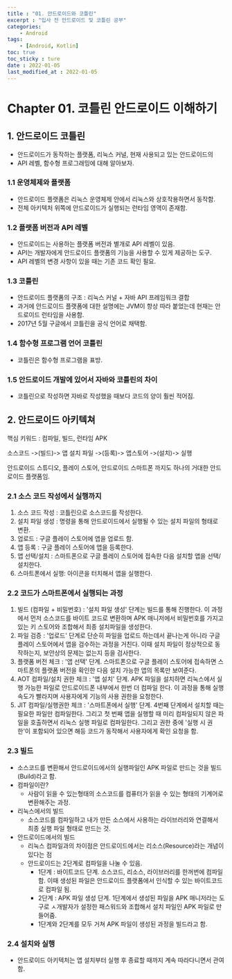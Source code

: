 ```yaml
---
title : "01. 안드로이드와 코틀린"
excerpt : "입사 전 안드로이드 및 코틀린 공부"
categories:
    - Android
tags:
    - [Android, Kotlin]
toc: true
toc_sticky : ture
date : 2022-01-05
last_modified_at : 2022-01-05
---
```


# Chapter 01. 코틀린 안드로이드 이해하기
## 1. 안드로이드 코틀린
- 안드로이드가 동작하는 플랫폼, 리눅스 커널, 현재 사용되고 있는 안드로이드의 
- API 레벨, 함수형 프로그래밍에 대해 알아보자.
### 1.1 운영체제와 플랫폼
- 안드로이드 플랫폼은 리눅스 운영체제 안에서 리눅스와 상호작용하면서 동작함.
- 전체 아키텍처 위쪽에 안드로이드가 실행되는 런타임 영역이 존재함.
### 1.2 플랫폼 버전과 API 레벨
- 안드로이드는 사용하는 플랫폼 버전과 별개로 API 레벨이 있음.
- API는 개발자에게 안드로이드 플랫폼의 기능을 사용할 수 있게 제공하는 도구.
- API 레벨의 변경 사항이 있을 때는 기존 코드 확인 필요.
### 1.3 코틀린
- 안드로이드 플랫폼의 구조 : 리눅스 커널 + 자바 API 프레임워크 결합
- 과거에 안드로이드 플랫폼에 대한 설명에는 JVM이 항상 따라 붙었는데 현재는 안드로이드 런타임을 사용함.
- 2017년 5월 구글에서 코틀린을 공식 언어로 채택함.
### 1.4 함수형 프로그램 언어 코틀린
- 코틀린은 함수형 프로그램을 표방.
### 1.5 안드로이드 개발에 있어서 자바와 코틀린의 차이
- 코틀린으로 작성하면 자바로 작성했을 때보다 코드의 양이 훨씬 적어짐.

## 2. 안드로이드 아키텍쳐
핵심 키워드 : 컴파일, 빌드, 런타임 APK

소스코드 ->(빌드)-> 앱 설치 파일 ->(등록)-> 앱스토어 ->(설치)-> 실행

안드로이드 스튜디오, 플레이 스토어, 안드로이드 스마트폰 까지도 하나의 거대한 안드로이드 플랫폼임.

### 2.1 소스 코드 작성에서 실행까지
1. 소스 코드 작성 : 코틀린으로 소스코드를 작성한다.
2. 설치 파일 생성 : 명령을 통해 안드로이드에서 실행될 수 있는 설치 파일의 형태로 변환.
3. 업로드 : 구글 플레이 스토어에 앱을 업로드 함.
4. 앱 등록 : 구글 플레이 스토어에 앱을 등록한다.
5. 앱 선택/설치 : 스마트폰으로 구글 플레이 스토어에 접속한 다음 설치할 앱을 선택/설치한다.
6. 스마트폰에서 실행: 아이콘을 터치해서 앱을 실행한다.

### 2.2 코드가 스마트폰에서 실행되는 과정
1. 빌드 (컴파일 + 비밀번호) : '설치 파일 생성' 단계는 빌드를 통해 진행한다. 이 과정에서 먼저 소스코드를 바이트 코드로 변환하며 APK 매니저에서 비밀번호를 가지고 있는 키 스토어와 조합해서 최종 설치파일을 생성한다.
2. 파일 검증 : '업로드' 단계로 단순히 파일을 업로드 하는데서 끝나는게 아니라 구글 플레이 스토어에서 앱을 검수하는 과정을 거친다. 이때 설치 파일이 정상적으로 동작하는지, 보안상의 문제는 없는지 등을 검사한다.
3. 플랫폼 버전 체크 : '앱 선택' 단계. 스마트폰으로 구글 플레이 스토어에 접속하면 스마트폰의 플랫폼 버전을 확인한 다음 설치 가능한 앱의 목록만 보여준다.
4. AOT 컴파일/설치 권한 체크 : '앱 설치' 단계. APK 파일을 설치하면 리눅스에서 실행 가능한 파일로 안드로이드폰 내부에서 한번 더 컴파일 한다. 이 과정을 통해 실행 속도가 빨라지며 사용자에게 기능의 사용 권한을 요청한다.
5. JIT 컴파일/실행권한 체크 : '스마트폰에서 실행' 단계. 4번째 단계에서 설치할 때는 필요한 파일만 컴파일한다. 그리고 첫 번째 앱을 실행할 때 미리 컴파일되지 않은 파일을 호출하면서 리눅스 실행 파일로 컴파일한다. 그리고 권한 중에 '실행 시 권한'이 포함되어 있으면 해등 코드가 동작해서 사용자에게 확인 요청을 함.

### 2.3 빌드
- 소스코드를 변환해서 안드로이드에서의 실행파일인 APK 파일로 만드는 것을 빌드(Build)라고 함.
- 컴파일이란?
    - 사람이 읽을 수 있는형태의 소스코드를 컴퓨터가 읽을 수 있는 형태의 기계어로 변환해주는 과정.
- 리눅스에서의 빌드
    - 소스코드를 컴파일하고 내가 만든 소스에서 사용하는 라이브러리와 연결해서 최종 실행 파일 형태로 만드는 것.
- 안드로이드에서의 빌드
    - 리눅스 컴파일과의 차이점은 안드로이드에서는 리소스(Resource)라는 개념이 있다는 점
    - 안드로이드는 2단계로 컴파일을 나눌 수 있음.
        - 1단계 : 바이트코드 단계. 소스코드, 리소스, 라이브러리를 한꺼번에 컴파일 함. 이때 생성된 파일은 안드로이드 플랫폼에서 인식할 수 있는 바이트코드로 컴파일 됨.
        - 2단계 : APK 파일 생성 단계. 1단계에서 생성된 파일을 APK 매니저라는 도구로 ㅅ개발자가 설정한 패스워드와 조합해서 설치 파일인 APK 파일로 만들어줌.
        - 1단계와 2단계를 모두 거쳐 APK 파일이 생성된 과정을 빌드라고 함.

### 2.4 설치와 실행
- 안드로이드 아키텍처는 앱 설치부터 실행 후 종료할 때까지 계속 따라다니면서 관여함.